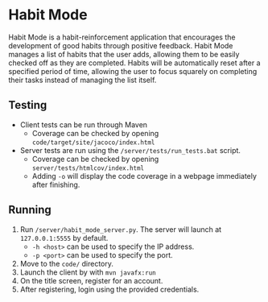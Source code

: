 # Habit Mode

Habit Mode is a habit-reinforcement application that encourages the development of good habits through positive feedback. Habit Mode manages a list of habits that the user adds, allowing them to be easily checked off as they are completed. Habits will be automatically reset after a specified period of time, allowing the user to focus squarely on completing their tasks instead of managing the list itself.

## Testing
- Client tests can be run through Maven
  - Coverage can be checked by opening `code/target/site/jacoco/index.html`
- Server tests are run using the `/server/tests/run_tests.bat` script.
  - Coverage can be checked by opening `server/tests/htmlcov/index.html`
  - Adding `-o` will display the code coverage in a webpage immediately after finishing.

## Running
1. Run `/server/habit_mode_server.py`. The server will launch at `127.0.0.1:5555` by default.
   - `-h <host>` can be used to specify the IP address.
   - `-p <port>` can be used to specify the port.
2. Move to the `code/` directory.
3. Launch the client by with `mvn javafx:run`
4. On the title screen, register for an account.
5. After registering, login using the provided credentials.
